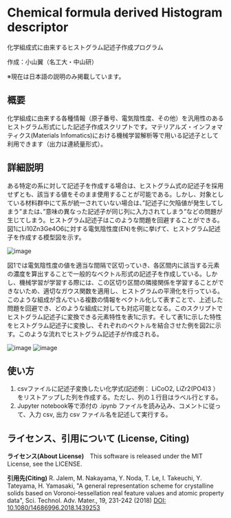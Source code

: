 # Chemical formula derived Histogram descriptor

化学組成式に由来するヒストグラム記述子作成プログラム

作成：小山翼（名工大・中山研）

※現在は日本語の説明のみ掲載しています。

## 概要
化学組成に由来する各種情報（原子番号、電気陰性度、その他）を汎用性のあるヒストグラム形式にした記述子作成スクリプトです。マテリアルズ・インフォマティクス(Materials Infomatics)における機械学習解析等で用いる記述子として利用できます（出力は連続量形式）。

## 詳細説明
ある特定の系に対して記述子を作成する場合は、ヒストグラム式の記述子を採用せずとも、該当する値をそのまま使用することが可能である。しかし、対象としている材料群中にて系が統一されていない場合は、”記述子に欠陥値が発生してしまう”または、”意味の異なった記述子が同じ列に入力されてしまう”などの問題が生じてしまう。ヒストグラム記述子はこのような問題を回避することができる。図1にLi10Zn3Ge4O6に対する電気陰性度(EN)を例に挙げて、ヒストグラム記述子を作成する模型図を示す。

![image](https://user-images.githubusercontent.com/106161035/179660726-05805eea-46f3-407f-8a4c-46d5e0ec1325.png)

図1では電気陰性度の値を適当な間隔で区切っていき、各区間内に該当する元素の濃度を算出することで一般的なベクトル形式の記述子を作成している。しかし、機械学習が学習する際には、この区切り区間の隣接関係を学習することができないため、適切なガウス関数を適用し、ヒストグラムの平滑化を行っている。このような組成が含んでいる複数の情報をベクトル化して表すことで、上述した問題を回避でき、どのような組成に対しても対応可能となる。このスクリプトでヒストグラム記述子に変換できる元素特性を表1に示す。そして表1に示した特性をヒストグラム記述子に変換し、それぞれのベクトルを結合させた例を図2に示す。このような流れでヒストグラム記述子が作成される。

![image](https://user-images.githubusercontent.com/106161035/179660789-8307643e-cf73-4128-ab5a-0916b501c481.png)
![image](https://user-images.githubusercontent.com/106161035/179660851-be54716f-4e81-47e1-a336-797c11b5581d.png)


## 使い方
1. csvファイルに記述子変換したい化学式(記述例： LiCoO2, LiZr2(PO4)3 ）をリストアップした列を作成する。ただし、列の１行目はラベル行とする。
2. Jupyter notebook等で添付の .ipynb ファイルを読み込み、コメントに従って、入力 csv, 出力 csv ファイル名を記述して実行する。


## ライセンス、引用について (License, Citing)
**ライセンス(About License)**　This software is released under the MIT License, see the LICENSE.

**引用先(Citing)**  R. Jalem, M. Nakayama, Y. Noda, T. Le, I. Takeuchi, Y. Tateyama, H. Yamasaki, "A general representation scheme for crystalline solids based on Voronoi-tessellation real feature values and atomic property data", Sci. Technol. Adv. Mater., 19, 231-242 (2018) [DOI: 10.1080/14686996.2018.1439253](https://doi.org/10.1080/14686996.2018.1439253)
